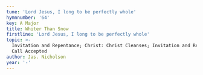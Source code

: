 ```yaml
---
tune: 'Lord Jesus, I long to be perfectly whole'
hymnnumber: '64'
key: A Major
title: Whiter Than Snow
firstline: 'Lord Jesus, I long to be perfectly whole'
topic: >-
  Invitation and Repentance; Christ: Christ Cleanses; Invitation and Repentance:
  Call Accepted
author: Jas. Nicholson
year: '-'
---
```

